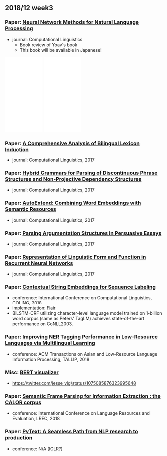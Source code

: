 ## 2018/12 week3

### Paper: [Neural Network Methods for Natural Language Processing][1]
- journal: Computational Linguistics
  - Book review of Yoav's book
  - This book will be available in Japanese!

<iframe style="width:120px;height:240px;" marginwidth="0" marginheight="0" scrolling="no" frameborder="0" src="//rcm-fe.amazon-adsystem.com/e/cm?lt1=_blank&bc1=000000&IS2=1&bg1=FFFFFF&f
c1=000000&lc1=0000FF&t=matsunoki-22&language=ja_JP&o=9&p=8&l=as4&m=amazon&f=ifr&ref=as_ss_li_til&asins=B071FGKZMH&linkId=74912c7c6faaf9e033773f00f2e49a37"></iframe>

<iframe style="width:120px;height:240px;" marginwidth="0" marginheight="0" scrolling="no" frameborder="0" src="//rcm-fe.amazon-adsystem.com/e/cm?lt1=_blank&bc1=000000&IS2=1&bg1=FFFFFF&f
c1=000000&lc1=0000FF&t=matsunoki-22&language=ja_JP&o=9&p=8&l=as4&m=amazon&f=ifr&ref=as_ss_li_til&asins=4320124464&linkId=03ee781f84ac37218283f1018aade04c"></iframe>

### Paper: [A Comprehensive Analysis of Bilingual Lexicon Induction][2]
- journal: Computational Linguistics, 2017

### Paper: [Hybrid Grammars for Parsing of Discontinuous Phrase Structures and Non-Projective Dependency Structures][3]
- journal: Computational Linguistics, 2017

### Paper: [AutoExtend: Combining Word Embeddings with Semantic Resources][4]
- journal: Computational Linguistics, 2017

### Paper: [Parsing Argumentation Structures in Persuasive Essays][5]
- journal: Computational Linguistics, 2017

### Paper: [Representation of Linguistic Form and Function in Recurrent Neural Networks][6]
- journal: Computational Linguistics, 2017

### Paper: [Contextual String Embeddings for Sequence Labeling][7]
- conference: International Conference on Computational Linguistics, COLING, 2018
- implementation: [Flair][8]
- BiLSTM-CRF utilizing character-level language model trained on 1-billion word
corpus (same as Peters' TagLM) achieves state-of-the-art performance on CoNLL2003.

### Paper: [Improving NER Tagging Performance in Low-Resource Languages via Multilingual Learning][9]
- conference: ACM Transactions on Asian and Low-Resource Language Information Processing, TALLIP, 2018

### Misc: [BERT visualizer][9]
- https://twitter.com/jesse_vig/status/1075085876323995648

### Paper: [Semantic Frame Parsing for Information Extraction : the CALOR corpus][10]
- conference: International Conference on Language Resources and Evaluation, LREC, 2018

### Paper: [PyText: A Seamless Path from NLP research to production][11]
- conference: N/A (ICLR?)

[1]: https://aclanthology.info/papers/J18-1008/j18-1008
[2]: http://aclweb.org/anthology/J17-2001
[3]: http://aclweb.org/anthology/J17-3001
[4]: http://aclweb.org/anthology/J17-3004
[5]: http://aclweb.org/anthology/J17-3005
[6]: http://aclweb.org/anthology/J17-4003
[7]: http://aclweb.org/anthology/C18-1139
[8]: https://github.com/zalandoresearch/flair
[9]: https://github.com/jessevig/bertviz
[10]: https://arxiv.org/pdf/1812.08039.pdf
[11]: https://arxiv.org/abs/1812.08729
